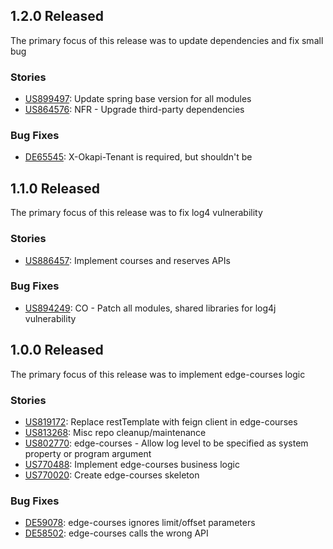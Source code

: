 ## 1.2.0 Released
The primary focus of this release was to update dependencies and fix small bug

### Stories
* [US899497](https://rally1.rallydev.com/#/?detail=/userstory/621159017243&fdp=true): Update spring base version for all modules
* [US864576](https://rally1.rallydev.com/#/?detail=/userstory/611047734181&fdp=true): NFR - Upgrade third-party dependencies

### Bug Fixes
* [DE65545](https://rally1.rallydev.com/#/?detail=/defect/623837392323&fdp=true): X-Okapi-Tenant is required, but shouldn't be

## 1.1.0 Released
The primary focus of this release was to fix log4 vulnerability

### Stories
* [US886457](https://rally1.rallydev.com/#/?detail=/userstory/616628060529&fdp=true): Implement courses and reserves APIs

### Bug Fixes
* [US894249](https://rally1.rallydev.com/#/?detail=/userstory/619656931913&fdp=true): CO - Patch all modules, shared libraries for log4j vulnerability


## 1.0.0 Released
The primary focus of this release was to implement edge-courses logic

### Stories
* [US819172](https://rally1.rallydev.com/#/?detail=/userstory/602597502327&fdp=true): Replace restTemplate with feign client in edge-courses
* [US813268](https://rally1.rallydev.com/#/?detail=/userstory/601488209459&fdp=true): Misc repo cleanup/maintenance
* [US802770](https://rally1.rallydev.com/#/?detail=/userstory/604213883576&fdp=true): edge-courses - Allow log level to be specified as system property or program argument
* [US770488](https://rally1.rallydev.com/#/?detail=/userstory/505595886008&fdp=true): Implement edge-courses business logic
* [US770020](https://rally1.rallydev.com/#/?detail=/userstory/505175766644&fdp=true): Create edge-courses skeleton

### Bug Fixes
* [DE59078](https://rally1.rallydev.com/#/?detail=/defect/600947886829&fdp=true): edge-courses ignores limit/offset parameters
* [DE58502](https://rally1.rallydev.com/#/?detail=/defect/604211273856&fdp=true): edge-courses calls the wrong API
